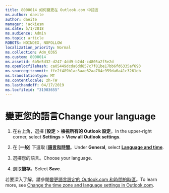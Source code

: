 ```yaml
---
title: 8000014 如何變更在 Outlook.com 中語言
ms.author: daeite
author: daeite
manager: jackiesm
ms.date: 5/1/2018
ms.audience: Admin
ms.topic: article
ROBOTS: NOINDEX, NOFOLLOW
localization_priority: Normal
ms.collection: Adm_O365
ms.custom: 8000014
ms.assetid: 6b5e5d32-d247-4dd9-b2d4-c4805a2f5e2d
ms.openlocfilehash: ca05449dcda6dd857c7f81be17bb6fd6335af693
ms.sourcegitcommit: ffe2f489b1ac3aae62aa784c959da6a41c3261eb
ms.translationtype: MT
ms.contentlocale: zh-TW
ms.lasthandoff: 04/17/2019
ms.locfileid: "31903655"
---
```

# <a name="change-your-language"></a><span data-ttu-id="9b8cf-102">變更您的語言</span><span class="sxs-lookup"><span data-stu-id="9b8cf-102">Change your language</span></span>

1. <span data-ttu-id="9b8cf-103">在右上角，選擇 [**設定** \> **檢視所有的 Outlook 設定**。</span><span class="sxs-lookup"><span data-stu-id="9b8cf-103">In the upper-right corner, select **Settings** \> **View all Outlook settings**.</span></span>
    
2. <span data-ttu-id="9b8cf-104">在 [**一般**] 下選取 [[**語言和時間**](https://outlook.live.com/mail/options/general/timeAndLanguage)。</span><span class="sxs-lookup"><span data-stu-id="9b8cf-104">Under **General**, select [**Language and time**](https://outlook.live.com/mail/options/general/timeAndLanguage).</span></span>
    
3. <span data-ttu-id="9b8cf-105">選擇您的語言。</span><span class="sxs-lookup"><span data-stu-id="9b8cf-105">Choose your language.</span></span>
    
4. <span data-ttu-id="9b8cf-106">選取**儲存**。</span><span class="sxs-lookup"><span data-stu-id="9b8cf-106">Select **Save**.</span></span>
    
<span data-ttu-id="9b8cf-107">若要深入了解，請參閱[變更語言設定的 Outlook.com 和時間的時區](https://go.microsoft.com/fwlink/p/?linkid=873132)。</span><span class="sxs-lookup"><span data-stu-id="9b8cf-107">To learn more, see [Change the time zone and language settings in Outlook.com](https://go.microsoft.com/fwlink/p/?linkid=873132).</span></span>
  

